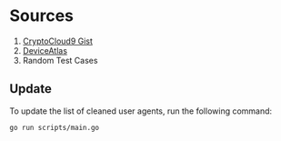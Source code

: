# Sources

1. [CryptoCloud9 Gist](https://gist.github.com/CryptoCloud9/9eec69c26e2999773c6f55cff8a4631d)
2. [DeviceAtlas](https://deviceatlas.com/blog/list-of-user-agent-strings)
3. Random Test Cases

## Update

To update the list of cleaned user agents, run the following command:

```bash
go run scripts/main.go
```